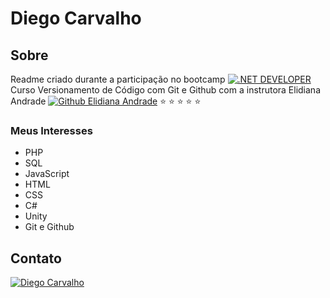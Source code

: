 # Diego Carvalho

## Sobre
Readme criado durante a participação no bootcamp 
[![.NET DEVELOPER](https://hermes.dio.me/tracks/1fd7a7da-ba42-417c-a4de-2f0c2f0622b6.png)](https://web.dio.me/track/d9ba9d50-dbba-4ae0-8bc5-b653d67799c6) 
Curso Versionamento de Código com Git e Github com a instrutora Elidiana Andrade
[![Github Elidiana Andrade](https://pngimg.com/uploads/github/github_PNG28.png)](https://github.com/elidianaandrade) :star: :star: :star: :star: :star:

### Meus Interesses

- PHP
- SQL
- JavaScript
- HTML
- CSS
- C#
- Unity
- Git e Github

## Contato

[![Diego Carvalho](https://pngimg.com/uploads/github/github_PNG28.png)](https://github.com/diegoeduardocarvalho)
